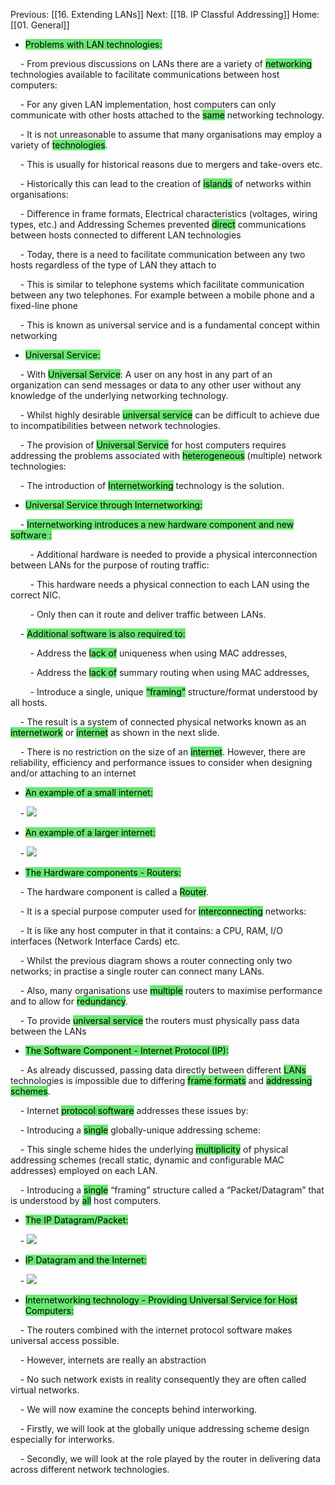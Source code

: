Previous: [[16. Extending LANs]]
Next: [[18. IP Classful Addressing]] 
Home: [[01. General]]

- <mark style="background:#69E772;">Problems with LAN technologies:</mark>

    - From previous discussions on LANs there are a variety of <mark style="background:#69E772;">networking</mark> technologies available to facilitate communications between host computers:

    - For any given LAN implementation, host computers can only communicate with other hosts attached to the <mark style="background:#69E772;">same</mark> networking technology.

    - It is not unreasonable to assume that many organisations may employ a variety of <mark style="background:#69E772;">technologies</mark>.

    - This is usually for historical reasons due to mergers and take-overs etc.

    - Historically this can lead to the creation of <mark style="background:#69E772;">islands</mark> of networks within organisations:

    - Difference in frame formats, Electrical characteristics (voltages, wiring types, etc.) and Addressing Schemes prevented <mark style="background:#69E772;">direct</mark> communications between hosts connected to different LAN technologies

    - Today, there is a need to facilitate communication between any two hosts regardless of the type of LAN they attach to

    - This is similar to telephone systems which facilitate communication between any two telephones. For example between a mobile phone and a fixed-line phone

    - This is known as universal service and is a fundamental concept within networking

- <mark style="background:#69E772;">Universal Service:</mark>

    - With <mark style="background:#69E772;">Universal Service</mark>: A user on any host in any part of an organization can send messages or data to any other user without any knowledge of the underlying networking technology.

    - Whilst highly desirable <mark style="background:#69E772;">universal service</mark> can be difficult to achieve due to incompatibilities between network technologies.

    - The provision of <mark style="background:#69E772;">Universal Service</mark> for host computers requires addressing the problems associated with <mark style="background:#69E772;">heterogeneous</mark> (multiple) network technologies:

    - The introduction of <mark style="background:#69E772;">Internetworking</mark> technology is the solution.

- <mark style="background:#69E772;">Universal Service through Internetworking:</mark>

    - <mark style="background:#69E772;">Internetworking introduces a new hardware component and new software :</mark>

        - Additional hardware is needed to provide a physical interconnection between LANs for the purpose of routing traffic:

        - This hardware needs a physical connection to each LAN using the correct NIC.

        - Only then can it route and deliver traffic between LANs.

    - <mark style="background:#69E772;">Additional software is also required to:</mark>

        - Address the <mark style="background:#69E772;">lack of</mark> uniqueness when using MAC addresses,

        - Address the <mark style="background:#69E772;">lack of</mark> summary routing when using MAC addresses,

        - Introduce a single, unique <mark style="background:#69E772;">“framing”</mark> structure/format understood by all hosts.

    - The result is a system of connected physical networks known as an <mark style="background:#69E772;">internetwork</mark> or <mark style="background:#69E772;">internet</mark> as shown in the next slide.

    - There is no restriction on the size of an <mark style="background:#69E772;">internet</mark>. However, there are reliability, efficiency and performance issues to consider when designing and/or attaching to an internet

- <mark style="background:#69E772;">An example of a small internet:</mark>

    - ![](https://i.imgur.com/4xDbPVW.png)


- <mark style="background:#69E772;">An example of a larger internet:</mark>

    - ![](https://i.imgur.com/QlxHL9t.png)


- <mark style="background:#69E772;">The Hardware components - Routers:</mark>

    - The hardware component is called a <mark style="background:#69E772;">Router</mark>.

    - It is a special purpose computer used for <mark style="background:#69E772;">interconnecting</mark> networks:

    - It is like any host computer in that it contains: a CPU, RAM, I/O interfaces (Network Interface Cards) etc.

    - Whilst the previous diagram shows a router connecting only two networks; in practise a single router can connect many LANs.

    - Also, many organisations use <mark style="background:#69E772;">multiple</mark> routers to maximise performance and to allow for <mark style="background:#69E772;">redundancy</mark>.

    - To provide <mark style="background:#69E772;">universal service</mark> the routers must physically pass data between the LANs

- <mark style="background:#69E772;">The Software Component - Internet Protocol (IP):</mark>

    - As already discussed, passing data directly between different <mark style="background:#69E772;">LANs</mark> technologies is impossible due to differing <mark style="background:#69E772;">frame formats</mark> and <mark style="background:#69E772;">addressing schemes</mark>.

    - Internet <mark style="background:#69E772;">protocol software</mark> addresses these issues by:

    - Introducing a <mark style="background:#69E772;">single</mark> globally-unique addressing scheme:

    - This single scheme hides the underlying <mark style="background:#69E772;">multiplicity</mark> of physical addressing schemes (recall static, dynamic and configurable MAC addresses) employed on each LAN.

    - Introducing a <mark style="background:#69E772;">single</mark> “framing” structure called a “Packet/Datagram” that is understood by <mark style="background:#69E772;">all</mark> host computers.

- <mark style="background:#69E772;">The IP Datagram/Packet:</mark>

    - ![](https://i.imgur.com/GCFErEZ.png)


- <mark style="background:#69E772;">IP Datagram and the Internet:</mark>

    - ![](https://i.imgur.com/xli1dgA.png)


- <mark style="background:#69E772;">Internetworking technology - Providing Universal Service for Host Computers:</mark>

    - The routers combined with the internet protocol software makes universal access possible.

    - However, internets are really an abstraction

    - No such network exists in reality consequently they are often called virtual networks.

    - We will now examine the concepts behind interworking.

    - Firstly, we will look at the globally unique addressing scheme design especially for interworks.

    - Secondly, we will look at the role played by the router in delivering data across different network technologies.